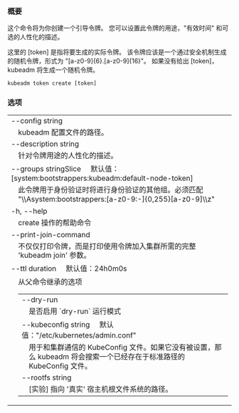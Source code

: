 
<!--
### Synopsis
-->

### 概要

<!--
This command will create a bootstrap token for you.
You can specify the usages for this token, the "time to live" and an optional human friendly description.

The [token] is the actual token to write.
This should be a securely generated random token of the form "[a-z0-9]{6}.[a-z0-9]{16}".
If no [token] is given, kubeadm will generate a random token instead.
-->

这个命令将为你创建一个引导令牌。
您可以设置此令牌的用途，"有效时间" 和可选的人性化的描述。

这里的 [token] 是指将要生成的实际令牌。
该令牌应该是一个通过安全机制生成的随机令牌，形式为 "[a-z0-9]{6}.[a-z0-9]{16}"。
如果没有给出 [token]，kubeadm 将生成一个随机令牌。

```
kubeadm token create [token]
```

<!--
### Options
-->

### 选项

   <table style="width: 100%; table-layout: fixed;">
<colgroup>
<col span="1" style="width: 10px;" />
<col span="1" />
</colgroup>
<tbody>

<tr>
<td colspan="2">--config string</td>
</tr>
<tr>
<td></td><td style="line-height: 130%; word-wrap: break-word;">
<!--
Path to a kubeadm configuration file.
-->
kubeadm 配置文件的路径。
</td>
</tr>

<tr>
<td colspan="2">--description string</td>
</tr>
<tr>
<td></td><td style="line-height: 130%; word-wrap: break-word;">
<!--
A human friendly description of how this token is used.
-->
针对令牌用途的人性化的描述。
</td>
</tr>

<tr>
<td colspan="2">
<!--
--groups stringSlice&nbsp;&nbsp;&nbsp;&nbsp;&nbsp;Default: [system:bootstrappers:kubeadm:default-node-token]
-->
--groups stringSlice&nbsp;&nbsp;&nbsp;&nbsp;&nbsp;默认值：[system:bootstrappers:kubeadm:default-node-token]
</td>
</tr>
<tr>
<td></td><td style="line-height: 130%; word-wrap: break-word;">
<!--
Extra groups that this token will authenticate as when used for authentication. Must match "\\Asystem:bootstrappers:[a-z0-9:-]{0,255}[a-z0-9]\\z"
-->
此令牌用于身份验证时将进行身份验证的其他组。必须匹配  "\\Asystem:bootstrappers:[a-z0-9:-]{0,255}[a-z0-9]\\z"
</td>
</tr>

<tr>
<td colspan="2">-h, --help</td>
</tr>
<tr>
<td></td><td style="line-height: 130%; word-wrap: break-word;">
<!--
help for create
-->
create 操作的帮助命令
</td>
</tr>

<tr>
<td colspan="2">--print-join-command</td>
</tr>
<tr>
<td></td><td style="line-height: 130%; word-wrap: break-word;">
<!--
Instead of printing only the token, print the full 'kubeadm join' flag needed to join the cluster using the token.
-->
不仅仅打印令牌，而是打印使用令牌加入集群所需的完整 'kubeadm join' 参数。
</td>
</tr>

<tr>
<td colspan="2">
<!--
--ttl duration&nbsp;&nbsp;&nbsp;&nbsp;&nbsp;Default: 24h0m0s
-->
--ttl duration&nbsp;&nbsp;&nbsp;&nbsp;&nbsp;默认值：24h0m0s
</td>
</tr>
<tr>
<td></td><td style="line-heigh Valid options: [signing,authentication]
-->
描述可以使用此令牌的方式。你可以多次使用 `--usages` 或者提供一个以逗号分隔的选项列表。合法选项有: [signing,authentication]
</td>
</tr>

</tbody>
</table>

<!--
### Options inherited from parent commands
-->

### 从父命令继承的选项

   <table style="width: 100%; table-layout: fixed;">
<colgroup>
<col span="1" style="width: 10px;" />
<col span="1" />
</colgroup>
<tbody>

<tr>
<td colspan="2">--dry-run</td>
</tr>
<tr>
<td></td><td style="line-height: 130%; word-wrap: break-word;">
<!--
Whether to enable dry-run mode or not
-->
是否启用 `dry-run` 运行模式
</td>
</tr>

<tr>
<td colspan="2">
<!--
--kubeconfig string&nbsp;&nbsp;&nbsp;&nbsp;&nbsp;Default: "/etc/kubernetes/admin.conf"
-->
--kubeconfig string&nbsp;&nbsp;&nbsp;&nbsp;&nbsp;默认值："/etc/kubernetes/admin.conf"
</td>
</tr>
<tr>
<td></td><td style="line-height: 130%; word-wrap: break-word;">
<!--
The kubeconfig file to use when talking to the cluster. If the flag is not set, a set of standard locations can be searched for an existing kubeconfig file.
-->
用于和集群通信的 KubeConfig 文件。如果它没有被设置，那么 kubeadm 将会搜索一个已经存在于标准路径的 KubeConfig 文件。
</td>
</tr>

<tr>
<td colspan="2">--rootfs string</td>
</tr>
<tr>
<td></td><td style="line-height: 130%; word-wrap: break-word;">
<!--
[EXPERIMENTAL] The path to the 'real' host root filesystem.
-->
[实验] 指向 '真实' 宿主机根文件系统的路径。
</td>
</tr>

</tbody>
</table>


